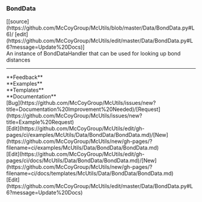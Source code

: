 ### <a id="McUtils.Data.BondData.BondData">BondData</a> 
<div class="docs-source-link" markdown="1">
[[source](https://github.com/McCoyGroup/McUtils/blob/master/Data/BondData.py#L6)/
[edit](https://github.com/McCoyGroup/McUtils/edit/master/Data/BondData.py#L6?message=Update%20Docs)]
</div>
An instance of BondDataHandler that can be used for looking up bond distances











---


<div markdown="1" class="text-secondary">
<div class="container">
  <div class="row">
   <div class="col" markdown="1">
**Feedback**   
</div>
   <div class="col" markdown="1">
**Examples**   
</div>
   <div class="col" markdown="1">
**Templates**   
</div>
   <div class="col" markdown="1">
**Documentation**   
</div>
   <div class="col" markdown="1">
   
</div>
   <div class="col" markdown="1">
   
</div>
   <div class="col" markdown="1">
   
</div>
</div>
  <div class="row">
   <div class="col" markdown="1">
[Bug](https://github.com/McCoyGroup/McUtils/issues/new?title=Documentation%20Improvement%20Needed)/[Request](https://github.com/McCoyGroup/McUtils/issues/new?title=Example%20Request)   
</div>
   <div class="col" markdown="1">
[Edit](https://github.com/McCoyGroup/McUtils/edit/gh-pages/ci/examples/McUtils/Data/BondData/BondData.md)/[New](https://github.com/McCoyGroup/McUtils/new/gh-pages/?filename=ci/examples/McUtils/Data/BondData/BondData.md)   
</div>
   <div class="col" markdown="1">
[Edit](https://github.com/McCoyGroup/McUtils/edit/gh-pages/ci/docs/McUtils/Data/BondData/BondData.md)/[New](https://github.com/McCoyGroup/McUtils/new/gh-pages/?filename=ci/docs/templates/McUtils/Data/BondData/BondData.md)   
</div>
   <div class="col" markdown="1">
[Edit](https://github.com/McCoyGroup/McUtils/edit/master/Data/BondData.py#L6?message=Update%20Docs)   
</div>
   <div class="col" markdown="1">
   
</div>
   <div class="col" markdown="1">
   
</div>
   <div class="col" markdown="1">
   
</div>
</div>
</div>
</div>

